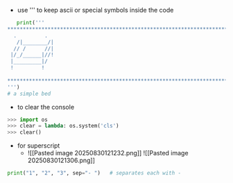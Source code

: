 - use ''' to keep ascii or special symbols inside the code
 ```python
	print('''
****************************************************************************
   .         .
    /|________/|
   // /      //|
  |/_/______|//!     
  |_________|/
  !         !
  
****************************************************************************
''')
# a simple bed
```
- to clear the console
```python
>>> import os
>>> clear = lambda: os.system('cls')
>>> clear()
```
- for superscript
	- ![[Pasted image 20250830121232.png]]   ![[Pasted image 20250830121306.png]]
```python
print("1", "2", "3", sep="- ")   # separates each with -
```
